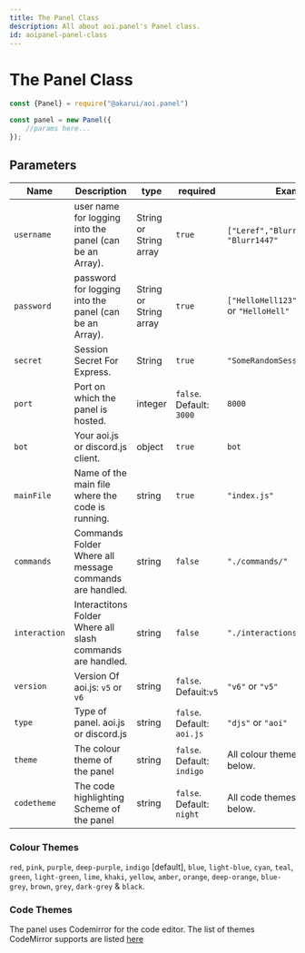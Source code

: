 ```yaml
---
title: The Panel Class
description: All about aoi.panel's Panel class.
id: aoipanel-panel-class
---
```


# The Panel Class

```javascript
const {Panel} = require("@akarui/aoi.panel")

const panel = new Panel({
    //params here...
});
```

## Parameters

| Name          | Description                                                | type                   | required                   | Example                                          |
|---------------|------------------------------------------------------------|------------------------|----------------------------|--------------------------------------------------|
| `username`    | user name for logging into the panel (can be an Array).    | String or String array | `true`                     | `["Leref","Blurr","Ayaka"]` or `"Blurr1447"`     
| `password`    | password for logging into the panel (can be an Array).     | String or String array | `true`                     | `["HelloHell123","abcd","123"]` or `"HelloHell"` 
| `secret`      | Session Secret For Express.                                | String                 | `true`                     | `"SomeRandomSessionSecret"`                      
| `port`        | Port on which the panel is hosted.                         | integer                | `false`. Default: `3000`   | `8000`                                           
| `bot`         | Your aoi.js or discord.js client.                          | object                 | `true`                     | `bot`                                            
| `mainFile`    | Name of the main file where the code is running.           | string                 | `true`                     | `"index.js"`                                     
| `commands`    | Commands Folder Where all message commands are handled.    | string                 | `false`                    | `"./commands/"`                                  |
| `interaction` | Interactitons Folder Where all slash commands are handled. | string                 | `false`                    | `"./interactions/"`                              |
| `version`     | Version Of aoi.js: `v5` or `v6`                            | string                 | `false`. Defauit:`v5`      | `"v6"` or `"v5"`                                 |
| `type`        | Type of panel. aoi.js or discord.js                        | string                 | `false`. Default: `aoi.js` | `"djs"` or `"aoi"`                               |
| `theme`       | The colour theme of the panel                              | string                 | `false`. Default: `indigo` | All colour themes are listed below.              |
| `codetheme`   | The code highlighting Scheme of the panel                  | string                 | `false`. Default: `night`  | All code themes are listed below.                |

### Colour Themes

`red`, `pink`, `purple`, `deep-purple`, `indigo` [default], `blue`, `light-blue`, `cyan`, `teal`, `green`, `light-green`, `lime`, `khaki`, `yellow`, `amber`, `orange`, `deep-orange`, `blue-grey`, `brown`, `grey`, `dark-grey` & `black`.

### Code Themes

The panel uses Codemirror for the code editor. The list of themes CodeMirror supports are
listed [here](https://codemirror.net/5/demo/theme.html#default)
